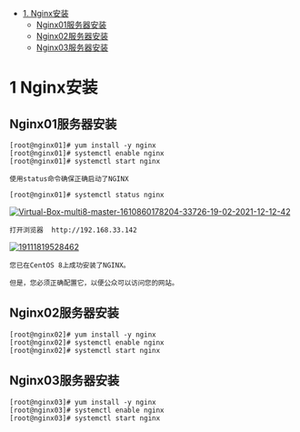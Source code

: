 
* [1. Nginx安装](#1-Nginx安装)
  * [Nginx01服务器安装](#Nginx01服务器安装)
  * [Nginx02服务器安装](#Nginx02服务器安装)
  * [Nginx03服务器安装](#Nginx03服务器安装)


# 1 Nginx安装

## Nginx01服务器安装

    [root@nginx01]# yum install -y nginx
    [root@nginx01]# systemctl enable nginx
    [root@nginx01]# systemctl start nginx
    
    使用status命令确保正确启动了NGINX
    
    [root@nginx01]# systemctl status nginx
    
<a href="https://ibb.co/XD91sJJ"><img src="https://i.ibb.co/Sc2bnvv/Virtual-Box-multi8-master-1610860178204-33726-19-02-2021-12-12-42.png" alt="Virtual-Box-multi8-master-1610860178204-33726-19-02-2021-12-12-42" border="0"></a>

    打开浏览器  http://192.168.33.142

<a href="https://ibb.co/F0F0CHP"><img src="https://i.ibb.co/mX3XgNx/19111819528462.png" alt="19111819528462" border="0"></a>

    您已在CentOS 8上成功安装了NGINX。

    但是，您必须正确配置它，以便公众可以访问您的网站。
  
## Nginx02服务器安装

    [root@nginx02]# yum install -y nginx
    [root@nginx02]# systemctl enable nginx
    [root@nginx02]# systemctl start nginx


## Nginx03服务器安装

    [root@nginx03]# yum install -y nginx
    [root@nginx03]# systemctl enable nginx
    [root@nginx03]# systemctl start nginx
